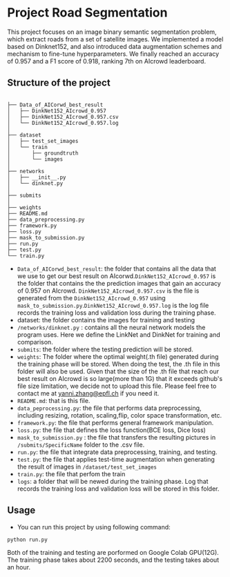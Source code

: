 # Project Road Segmentation

This project focuses on an image binary semantic segmentation problem, which extract roads from a set of satellite images. We implemented a model based on Dinknet152, and also introduced data augmentation schemes and mechanism to fine-tune hyperparameters. We finally reached an accuracy of 0.957 and a F1 score of 0.918, ranking 7th on AIcrowd leaderboard. 

## Structure of the project
```

├── Data_of_AICorwd_best_result
│   ├── DinkNet152_AIcrowd_0.957
│   ├── DinkNet152_AIcrowd_0.957.csv
│   └── DinkNet152_AIcrowd_0.957.log
│
├── dataset
│   ├── test_set_images
│   └── train
│       ├── groundtruth
│       └── images
│
├── networks
│   ├── __init__.py
│   └── dinknet.py
│
├── submits
│
├── weights
├── README.md
├── data_preprocessing.py
├── framework.py
├── loss.py
├── mask_to_submission.py
├── run.py
├── test.py
└── train.py
```
- `Data_of_AICorwd_best_result`: the folder that contains all the data that we use to get our best result on AIcorwd.`DinkNet152_AIcrowd_0.957` is the folder that contains the the prediction images that gain an accuracy of 0.957 on AIcrowd. `DinkNet152_AIcrowd_0.957.csv` is the file is generated from the `DinkNet152_AIcrowd_0.957` using `mask_to_submission.py`.`DinkNet152_AIcrowd_0.957.log` is the log file records the training loss and validation loss during the training phase.
- dataset: the folder contains the images for training and testing
- `/networks/dinknet.py` :  contains all the neural network models the program uses. Here we define the LinkNet and DinkNet for training and comparison.
- `submits`: the folder where the testing prediction will be stored. 
- `weights`: The folder where the optimal weight(.th file) generated during the training phase will be stored. When doing the test, the .th file in this folder will also be used. Given that the size of the .th file that reach our best result on AIcrowd is so large(more than 1G) that it exceeds github's file size limitation, we decide not to upload this file. Please feel free to contact me at yanni.zhang@epfl.ch if you need it.
- `README.md`: that is this file.
- `data_peprocessing.py`: the file that performs data preprocessing, including resizing, rotation, scaling,flip, color space transformation, etc.
- `framework.py`: the file that performs general framework manipulation.
- `loss.py`: the file that defines the loss function(BCE loss, Dice loss)
- `mask_to_submission.py` : the file that transfers the resulting pictures in `/submits/SpecificName` folder to the .csv file.
- `run.py`: the file that integrate data preprocessing, training, and testing.
- `test.py`: the file that applies test-time augmentation when generating the result of images in `/dataset/test_set_images`
- `train.py`: the file that perfom the train
- `logs`: a folder that will be newed during the training phase. Log that records the training loss and validation loss will be stored in this folder.

## Usage
- You can run this project by using following command:
```
python run.py
```
Both of the training and testing are porformed on Google Colab GPU(12G). The training phase takes about 2200 seconds, and the testing takes about an hour.

